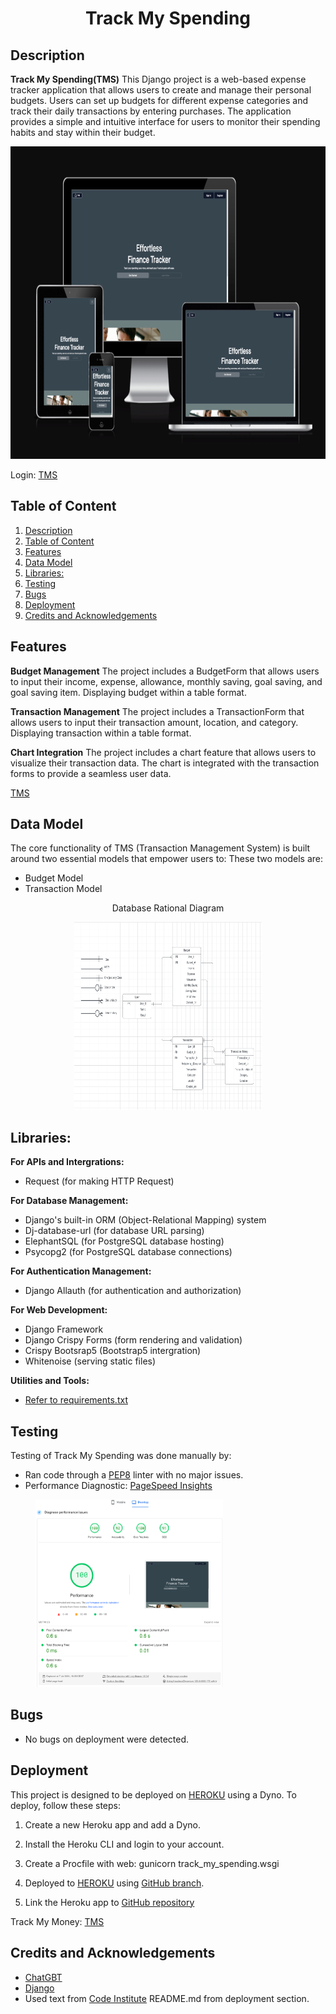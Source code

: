 <div align="center"><h1>Track My Spending</h1></div>

## Description 

**Track My Spending(TMS)** 
This Django project is a web-based expense tracker application that allows users to create and manage their personal budgets. Users can set up budgets for different expense categories and track their daily transactions by entering purchases. The application provides a simple and intuitive interface for users to monitor their spending habits and stay within their budget.

<div align="center"><img src= "static/images/mockdevice.png" width=700 height=500></div>

Login: [TMS](https://track-my-spending-2651d262fa88.herokuapp.com/)

## Table of Content 

1. [Description](#description)
2. [Table of Content](#table-of-content)
3. [Features](#features)
4. [Data Model](#data-model)
5. [Libraries:](#libraries)
6. [Testing](#testing)
7. [Bugs](#bugs)
8. [Deployment](#deployment)
9. [Credits and Acknowledgements](#credits-and-acknowledgements)


## Features
**Budget Management**
  The project includes a BudgetForm that allows users to input their income, expense, allowance, monthly saving, goal saving, and goal saving item. Displaying budget within a table format.

**Transaction Management**
  The project includes a TransactionForm that allows users to input their transaction amount, location, and category. Displaying transaction within a table format.

**Chart Integration**
  The project includes a chart feature that allows users to visualize their transaction data.
  The chart is integrated with the transaction forms to provide a seamless user data.

[TMS](https://track-my-spending-2651d262fa88.herokuapp.com/)

## Data Model 
The core functionality of TMS (Transaction Management System) is built around two essential models that empower users to:
These two models are:
- Budget Model
- Transaction Model
  
<div align="center"><p>Database Rational Diagram</p><img src="./static/images/database_ERD.jpg" width=300 height=300></div>


## Libraries:
**For APIs and Intergrations:**
- Request (for making HTTP Request)

**For Database Management:**
- Django's built-in ORM (Object-Relational Mapping) system
- Dj-database-url (for database URL parsing)
- ElephantSQL (for PostgreSQL database hosting)
- Psycopg2 (for PostgreSQL database connections)
  
**For Authentication Management:**
- Django Allauth (for authentication and authorization)

**For Web Development:**
- Django Framework
- Django Crispy Forms (form rendering and validation)
- Crispy Bootsrap5 (Bootstrap5 intergration)
- Whitenoise (serving static files)

**Utilities and Tools:**
- [Refer to requirements.txt](./requirements.txt)


## Testing
Testing of Track My Spending was done manually by:
- Ran code through a [PEP8](https://pep8ci.herokuapp.com/) linter with no major issues.  
- Performance Diagnostic: [PageSpeed Insights](https://pagespeed.web.dev/analysis/https-track-my-spending-2651d262fa88-herokuapp-com/c8z0i67r3c?form_factor=desktop)
<div align="left" style="margin-left:40px;"><img src="static/images/performance.png" width=300 height=300></div>

## Bugs
- No bugs on deployment were detected.
  
## Deployment 
This project is designed to be deployed on [HEROKU](heroku.com/apps) using a Dyno. To deploy, follow these steps:
  1. Create a new Heroku app and add a Dyno.
  2. Install the Heroku CLI and login to your account.
  3. Create a Procfile with web: gunicorn track_my_spending.wsgi
  4. Deployed to [HEROKU](heroku.com/apps) using [GitHub branch](https://github.com/CraigB73/track-my-spending.git). 
    
  5. Link the Heroku app to [GitHub repository](https://github.com/CraigB73/track-my-spending.git)

Track My Money: [TMS](https://track-my-spending-2651d262fa88.herokuapp.com/)

## Credits and Acknowledgements
- [ChatGBT](https://chat.openai.com/) 
- [Django](https://docs.djangoproject.com/en/5.0/)
- Used text from [Code Institute](https://codeinstitute.net/se/) README.md from deployment section.

